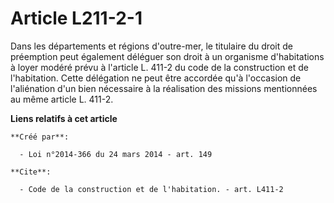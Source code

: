 # Article L211-2-1

Dans les départements et régions d'outre-mer, le titulaire du droit de préemption peut également déléguer son droit à un
organisme d'habitations à loyer modéré prévu à l'article L. 411-2 du code de la construction et de l'habitation. Cette
délégation ne peut être accordée qu'à l'occasion de l'aliénation d'un bien nécessaire à la réalisation des missions
mentionnées au même article L. 411-2.

**Liens relatifs à cet article**

	**Créé par**:

	  - Loi n°2014-366 du 24 mars 2014 - art. 149

	**Cite**:

	  - Code de la construction et de l'habitation. - art. L411-2
